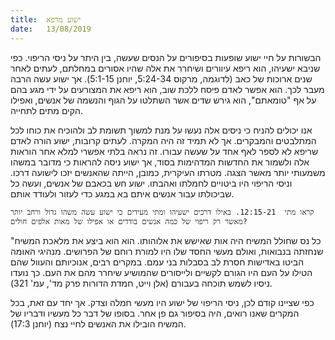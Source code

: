 ```yaml
---
title:  ישוע מרפא
date:   13/08/2019
---
```


הבשורות על חיי ישוע שופעות בסיפורים על הנסים שעשה, בין היתר על ניסי הריפוי. כפי שניבא ישעיהו, הוא ריפא עיוורים ושיחרר את אלה שהיו אסורים במחלתם, לעתים לאחר שנים ארוכות של כאב (לדוגמה, מרקוס 5:24-34, יוחנן 5:1-15). אך ישוע עשה הרבה מעבר לכך. הוא אפשר לאדם פיסח ללכת שוב, הוא ריפא את המצורעים על ידי מגע בהם על אף "טומאתם", הוא גירש שדים אשר השתלטו על הגוף והנשמה של אנשים, ואפילו הקים מתים לתחייה.

אנו יכולים להניח כי ניסים אלה נעשו על מנת למשוך תשומת לב ולהוכיח את כוחו לכל המתלבטים והמבקרים. אך לא תמיד זה היה המקרה. לעתים קרובות, ישוע הורה לאדם שריפא לא לספר לאף אחד על שעשה עבורו. זה נראה בלתי אפשרי למלא אחר הוראות אלה ולשמור את החדשות המדהימות בסוד, אך ישוע ניסה להראות כי מדובר במשהו משמעותי יותר מאשר הצגה. מטרתו העיקרית, כמובן, הייתה שהאנשים יזכו לישועה דרכו. וניסי הריפוי היו ביטויים לחמלתו ואהבתו. ישוע חש בכאבם של אנשים, ועשה כל שביכולתו עבור אנשים איתם בא במגע כדי לעזור ולעודד אותם. 

`קראו מתי  12:15-21. באילו דרכים ישעיהו ומתי מעידים כי ישוע עשה משהו גדול ורחב יותר מאשר רק ריפוי של כמה אנשים בודדים או אפילו של מאות אלפים חולים?`

"כל נס שחולל המשיח היה אות שאישש את אלוהותו. הוא הוא ביצע את מלאכת המשיח שנחזתה בנבואות, ואולם מעשי החסד שלו היו למורת רוחם של הפרושים. מנהיגי האומה הביטו באדישות חסרת לב בסבלות בני עמם. במקרים רבים, אנוכיותם והעוול שהם הטילו על העם היו הגורם לקשיים ולייסורים שהמושיע שיחרר מהם את העם. כך נועדו ניסיו לשמש תוכחה בעבורם (אלן וייט, חמדת הדורות פרק מד', עמ' 321). 

כפי שציינו קודם לכן, ניסי הריפוי של ישוע היו מעשי חמלה וצדק. אך יחד עם זאת, בכל המקרים שאנו רואים, היה בסיפור גם פן אחר. בסופו של דבר כל מעשיו ודבריו של המשיח הובילו את האנשים לחיי נצח (יוחנן 17:3).